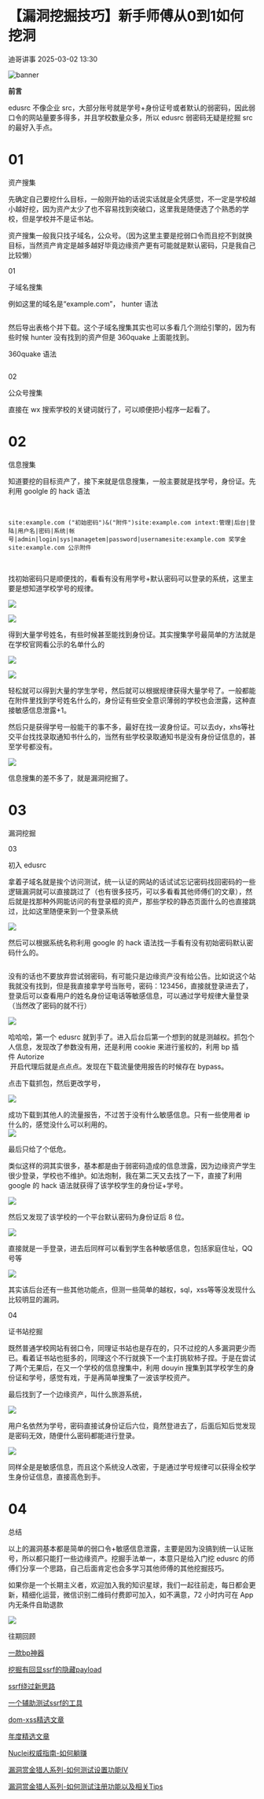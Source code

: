 #  【漏洞挖掘技巧】新手师傅从0到1如何挖洞   
 迪哥讲事   2025-03-02 13:30  
  
![banner](https://mmbiz.qpic.cn/mmbiz_png/gxdFmXz8aflzFrvRqZLchxwXyMLCLjQLiawQCHWQWZrTkwkoYN7icdFKLj3AMFR9m83ia9xFf2ZEZsFPrAOQRGiaWQ/640?wx_fmt=png&from=appmsg "")  
  
**前言**  
  
edusrc 不像企业 src，大部分账号就是学号+身份证号或者默认的弱密码，因此弱口令的网站量要多得多，并且学校数量众多，所以 edusrc 弱密码无疑是挖掘 src 的最好入手点。  
  
# 01  
  
  
  
资产搜集  
  
先确定自己要挖什么目标，一般刚开始的话说实话就是全凭感觉，不一定是学校越小越好挖，因为资产太少了也不容易找到突破口，这里我是随便选了个熟悉的学校，但是学校并不是证书站。  
  
资产搜集一般我只找子域名，公众号。（因为这里主要是挖弱口令而且挖不到就换目标，当然资产肯定是越多越好毕竟边缘资产更有可能就是默认密码，只是我自己比较懒）  
  
  
01  
  
子域名搜集  
  
  
例如这里的域名是“example.com”， hunter 语法  
  
```
```  
  
  
然后导出表格个并下载。这个子域名搜集其实也可以多看几个测绘引擎的，因为有些时候 hunter 没有找到的资产但是 360quake 上面能找到。  
  
360quake 语法  
  
```
```  
  
  
02  
  
公众号搜集  
  
  
直接在 wx 搜索学校的关键词就行了，可以顺便把小程序一起看了。  
  
# 02  
  
  
  
信息搜集  
  
知道要挖的目标资产了，接下来就是信息搜集，一般主要就是找学号，身份证。先利用 goolgle 的 hack 语法  
  
   
  
```
site:example.com ("初始密码")&("附件")site:example.com intext:管理|后台|登陆|用户名|密码|系统|帐号|admin|login|sys|managetem|password|usernamesite:example.com 奖学金site:example.com 公示附件
```  
  
  
   
  
找初始密码只是顺便找的，看看有没有用学号+默认密码可以登录的系统，这里主要是想知道学校学号的规律。  
  
![](https://mmbiz.qpic.cn/mmbiz_png/gxdFmXz8aflzFrvRqZLchxwXyMLCLjQLL0OmG3P1UqVsxibm1xM0AAsQn1NQW6WYc750hdxdUa74N1KzkKDOJLQ/640?wx_fmt=png&from=appmsg "")  
  
![](https://mmbiz.qpic.cn/mmbiz_png/gxdFmXz8aflzFrvRqZLchxwXyMLCLjQLM48RywWQB8cXibB7anssDvKUb9TzoNViabgrL20iaokx1MZyElKuCj9fw/640?wx_fmt=png&from=appmsg "")  
  
得到大量学号姓名，有些时候甚至能找到身份证。其实搜集学号最简单的方法就是在学校官网看公示的名单什么的  
  
![](https://mmbiz.qpic.cn/mmbiz_png/gxdFmXz8aflzFrvRqZLchxwXyMLCLjQLiaBC066P1nmGic4ibL6kG4Ik1OqmPe9Mv6ewJ6ROVbQ0MAAztW21ZBDsQ/640?wx_fmt=png&from=appmsg "")  
  
![](https://mmbiz.qpic.cn/mmbiz_png/gxdFmXz8aflzFrvRqZLchxwXyMLCLjQLk6ASkqF532q1EFib9ZkQaoSl0B9nWadmoMPRicYDRNCaVuwLh7bAK5Ww/640?wx_fmt=png&from=appmsg "")  
  
轻松就可以得到大量的学生学号，然后就可以根据规律获得大量学号了。一般都能在附件里找到学号姓名什么的，身份证有些安全意识薄弱的学校也会泄露，这种直接敏感信息泄露+1。  
  
然后只是获得学号一般能干的事不多，最好在找一波身份证。可以去dy，xhs等社交平台找找录取通知书什么的，当然有些学校录取通知书是没有身份证信息的，甚至学号都没有。  
  
![](https://mmbiz.qpic.cn/mmbiz_png/gxdFmXz8aflzFrvRqZLchxwXyMLCLjQLzFOCWHuGLeHw2woy7NlJoC0DIg4Mem0wSFZpxXYx9jmuFxS3YldzdA/640?wx_fmt=png&from=appmsg "")  
  
信息搜集的差不多了，就是漏洞挖掘了。  
  
# 03  
  
  
  
漏洞挖掘  
  
03  
  
初入 edusrc  
  
  
拿着子域名就是挨个访问测试，统一认证的网站的话试试忘记密码找回密码的一些逻辑漏洞就可以直接跳过了（也有很多技巧，可以多看看其他师傅们的文章），然后就是找那种外网能访问的有登录框的资产，那些学校的静态页面什么的也直接跳过，比如这里随便来到一个登录系统  
  
  
![](https://mmbiz.qpic.cn/mmbiz_png/gxdFmXz8aflzFrvRqZLchxwXyMLCLjQLfCBibYZcQ3CeibGqWXaZOwzosbCib5SoakQiag9BlzqdyhwRFCyDTh0qhw/640?wx_fmt=png&from=appmsg "")  
  
然后可以根据系统名称利用 google 的 hack 语法找一手看有没有初始密码默认密码什么的。  
  
```
```  
  
  
没有的话也不要放弃尝试弱密码，有可能只是边缘资产没有给公告。比如说这个站我就没有找到，但是我直接拿学号当账号，密码：123456，直接就登录进去了，登录后可以查看用户的姓名身份证电话等敏感信息，可以通过学号规律大量登录（当然改了密码的就不行）  
  
![](https://mmbiz.qpic.cn/mmbiz_png/gxdFmXz8aflzFrvRqZLchxwXyMLCLjQLIlkIgNdPywNZLETKHrIMvYqrTJtQTMQFDN3iabeu889pcX1NzQOXCYg/640?wx_fmt=png&from=appmsg "")  
  
  
哈哈哈，第一个 edusrc 就到手了。进入后台后第一个想到的就是测越权。抓包个人信息，发现改了参数没有用，还是利用 cookie 来进行鉴权的，利用 bp 插件 Autorize  
 开启代理后就是点点点。发现在下载流量使用报告的时候存在 bypass。  
  
点击下载抓包，然后更改学号，  
  
  
![](https://mmbiz.qpic.cn/mmbiz_png/gxdFmXz8aflzFrvRqZLchxwXyMLCLjQLjia4TkDZMYwe55l8TrLicUYPKxKrdmtGY8VpDo4sXQS1qkiaKB0f8QCeg/640?wx_fmt=png&from=appmsg "")  
  
成功下载到其他人的流量报告，不过苦于没有什么敏感信息。只有一些使用者 ip 什么的，感觉没什么可以利用的。  
![](https://mmbiz.qpic.cn/mmbiz_png/gxdFmXz8aflzFrvRqZLchxwXyMLCLjQLicBMGLjZdE12fGJ89HreibbbUdISIaDnDiaPpcTgQTThzs9S7Urvy0MBA/640?wx_fmt=png&from=appmsg "")  
  
  
最后只给了个低危。  
  
类似这样的洞其实很多，基本都是由于弱密码造成的信息泄露，因为边缘资产学生很少登录，学校也不维护。如法炮制，我在第二天又去找了一下，直接了利用 google 的 hack 语法就获得了该学校学生的身份证+学号。  
  
  
![](https://mmbiz.qpic.cn/mmbiz_png/gxdFmXz8aflzFrvRqZLchxwXyMLCLjQLxe1k2CcvnuR5khB400CibU2ib1ribibN10cq6wgYXObah62YctOwicITekA/640?wx_fmt=png&from=appmsg "")  
  
  
然后又发现了该学校的一个平台默认密码为身份证后 8 位。  
  
  
![](https://mmbiz.qpic.cn/mmbiz_png/gxdFmXz8aflzFrvRqZLchxwXyMLCLjQLuchWMxq0PI0MH7oKZcPX0W4Xl1KicksTsqica8cFibOCuVugPrwztvZsw/640?wx_fmt=png&from=appmsg "")  
  
  
直接就是一手登录，进去后同样可以看到学生各种敏感信息，包括家庭住址，QQ号等  
  
  
![](https://mmbiz.qpic.cn/mmbiz_png/gxdFmXz8aflzFrvRqZLchxwXyMLCLjQL08FvAkqqtHibhXddqloL7jeFnFGjOaUTTj3tNo9G63IwrBGhjB6eytA/640?wx_fmt=png&from=appmsg "")  
  
  
其实该后台还有一些其他功能点，但测一些简单的越权，sql，xss等等没发现什么比较明显的漏洞。  
  
  
04  
  
证书站挖掘  
  
  
  
既然普通学校网站有弱口令，同理证书站也是存在的，只不过挖的人多漏洞更少而已。看着证书站也挺多的，同理这个不行就换下一个主打挑软柿子捏。于是在尝试了两个无果后，在又一个学校的信息搜集中，利用 douyin 搜集到其学校学生的身份证和学号，感觉有戏，于是再简单搜集了一波该学校资产。  
  
最后找到了一个边缘资产，叫什么旅游系统，  
  
  
![](https://mmbiz.qpic.cn/mmbiz_png/gxdFmXz8aflzFrvRqZLchxwXyMLCLjQLynlNfuZN8kWnu3ic9XZ5xia95D3ffxsYX4zcDlKibicwjgyD9EsOEJRzibA/640?wx_fmt=png&from=appmsg "")  
  
  
用户名依然为学号，密码直接试身份证后六位，竟然登进去了，后面后知后觉发现是密码无效，随便什么密码都能进行登录。  
  
  
![](https://mmbiz.qpic.cn/mmbiz_png/gxdFmXz8aflzFrvRqZLchxwXyMLCLjQL2WtWpYy2XBDAiausNwiaCa42yWQ92XVdYUWcsooSlDNRax2P0Ut7xCsg/640?wx_fmt=png&from=appmsg "")  
  
  
同样全是是敏感信息，而且这个系统没人改密，于是通过学号规律可以获得全校学生身份证信息，直接高危到手。  
  
  
# 04  
  
  
  
总结  
  
  
以上的漏洞基本都是简单的弱口令+敏感信息泄露，主要是因为没搞到统一认证账号，所以都只能打一些边缘资产。挖掘手法单一，本意只是给入门挖 edusrc 的师傅们分享一个思路，自己后面肯定也会多学习其他师傅的其他挖掘技巧。  
  
  
如果你是一个长期主义者，欢迎加入我的知识星球，我们一起往前走，每日都会更新，精细化运营，微信识别二维码付费即可加入，如不满意，72 小时内可在 App 内无条件自助退款  
  
![](https://mmbiz.qpic.cn/mmbiz_png/YmmVSe19Qj5EMr3X76qdKBrhIIkBlVVyuiaiasseFZ9LqtibyKFk7gXvgTU2C2yEwKLaaqfX0DL3eoH6gTcNLJvDQ/640?wx_fmt=png&from=appmsg "")  
  
  
往期回顾  
  
[一款bp神器](http://mp.weixin.qq.com/s?__biz=MzIzMTIzNTM0MA==&mid=2247495880&idx=1&sn=65d42fbff5e198509e55072674ac5283&chksm=e8a5faabdfd273bd55df8f7db3d644d3102d7382020234741e37ca29e963eace13dd17fcabdd&scene=21#wechat_redirect)  
  
  
[挖掘有回显ssrf的隐藏payload](https://mp.weixin.qq.com/s?__biz=MzIzMTIzNTM0MA==&mid=2247496898&idx=1&sn=b6088e20a8b4fc9fbd887b900d8c5247&scene=21#wechat_redirect)  
  
  
[ssrf绕过新思路](http://mp.weixin.qq.com/s?__biz=MzIzMTIzNTM0MA==&mid=2247495841&idx=1&sn=bbf477afa30391b8072d23469645d026&chksm=e8a5fac2dfd273d42344f18c7c6f0f7a158cca94041c4c4db330c3adf2d1f77f062dcaf6c5e0&scene=21#wechat_redirect)  
  
  
[一个辅助测试ssrf的工具](http://mp.weixin.qq.com/s?__biz=MzIzMTIzNTM0MA==&mid=2247496380&idx=1&sn=78c0c4c67821f5ecbe4f3947b567eeec&chksm=e8a5f8dfdfd271c935aeb4444ea7e928c55cb4c823c51f1067f267699d71a1aad086cf203b99&scene=21#wechat_redirect)  
  
  
[dom-xss精选文章](http://mp.weixin.qq.com/s?__biz=MzIzMTIzNTM0MA==&mid=2247488819&idx=1&sn=5141f88f3e70b9c97e63a4b68689bf6e&chksm=e8a61f50dfd1964692f93412f122087ac160b743b4532ee0c1e42a83039de62825ebbd066a1e&scene=21#wechat_redirect)  
  
  
[年度精选文章](http://mp.weixin.qq.com/s?__biz=MzIzMTIzNTM0MA==&mid=2247487187&idx=1&sn=622438ee6492e4c639ebd8500384ab2f&chksm=e8a604b0dfd18da6c459b4705abd520cc2259a607dd9306915d845c1965224cc117207fc6236&scene=21#wechat_redirect)  
[](http://mp.weixin.qq.com/s?__biz=MzIzMTIzNTM0MA==&mid=2247487187&idx=1&sn=622438ee6492e4c639ebd8500384ab2f&chksm=e8a604b0dfd18da6c459b4705abd520cc2259a607dd9306915d845c1965224cc117207fc6236&scene=21#wechat_redirect)  
  
  
[Nuclei权威指南-如何躺赚](http://mp.weixin.qq.com/s?__biz=MzIzMTIzNTM0MA==&mid=2247487122&idx=1&sn=32459310408d126aa43240673b8b0846&chksm=e8a604f1dfd18de737769dd512ad4063a3da328117b8a98c4ca9bc5b48af4dcfa397c667f4e3&scene=21#wechat_redirect)  
  
  
[漏洞赏金猎人系列-如何测试设置功能IV](http://mp.weixin.qq.com/s?__biz=MzIzMTIzNTM0MA==&mid=2247486973&idx=1&sn=6ec419db11ff93d30aa2fbc04d8dbab6&chksm=e8a6079edfd18e88f6236e237837ee0d1101489d52f2abb28532162e2937ec4612f1be52a88f&scene=21#wechat_redirect)  
  
  
[漏洞赏金猎人系列-如何测试注册功能以及相关Tips‍](http://mp.weixin.qq.com/s?__biz=MzIzMTIzNTM0MA==&mid=2247486764&idx=1&sn=9f78d4c937675d76fb94de20effdeb78&chksm=e8a6074fdfd18e59126990bc3fcae300cdac492b374ad3962926092aa0074c3ee0945a31aa8a&scene=21#wechat_redirect)  
  
  
  
